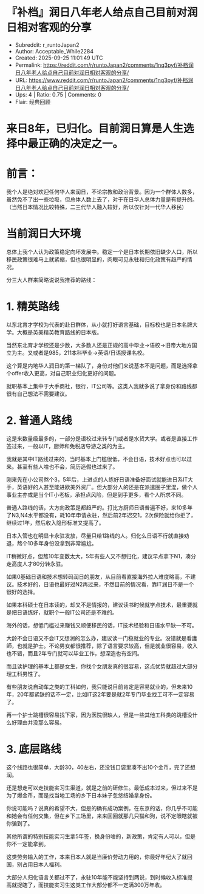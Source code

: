 # 『补档』润日八年老人给点自己目前对润日相对客观的分享

- Subreddit: r_runtoJapan2
- Author: Acceptable_While2284
- Created: 2025-09-25 11:01:49 UTC
- Permalink: https://reddit.com/r/runtoJapan2/comments/1nq3pyf/补档润日八年老人给点自己目前对润日相对客观的分享/
- URL: https://www.reddit.com/r/runtoJapan2/comments/1nq3pyf/补档润日八年老人给点自己目前对润日相对客观的分享/
- Ups: 4 | Ratio: 0.75 | Comments: 0
- Flair: 经典回顾


# 来日8年，已归化。目前润日算是人生选择中最正确的决定之一。

# 前言：

我个人是绝对欢迎任何华人来润日，不论宗教和政治背景。因为一个群体人数多，虽然免不了出一些垃圾，但总体人数上去了，对于在日华人总体力量是有提升的。（当然日本情况比较特殊，二三代华人融入较好，所以仅针对一代华人移民）

# 当前润日大环境

总体上我个人认为政策稳定向坏发展中。稳定一个是日本长期依旧缺少人口，所以移民政策很难马上就紧缩，但也很明显的，肉眼可见永驻和归化政策有趋严的情况。

分三大人群来简略说说我推荐的路线：

# 1. 精英路线

以东北育才学校为代表的赴日群体，从小就打好语言基础，目标校也是日本名牌大学。大概是英美精英教育路线的日本版。

当然东北育才学校还是少数，大多数人还是正规的高中毕业-\>语校-\>旧帝大地方国立为主。又或者是985，211本科毕业-\>英语/日语授课名校。

这个算是内地华人润日的第一梯队了，身份对他们来说基本不是问题，而是选择拿个offer收入更高，对自己职业归化更好的问题。

就职基本上集中于大手商社，银行，IT公司等。这类人我就多说了拿身份和路线都很有自己想法不需要建议。

# 2. 普通人路线

这是来数量级最多的，一部分是语校过来转专门或者是水货大学。或者是直接工作签过来，一般以IT，厨师和免税店导游之类的为主。

我就是其中IT路线过来的，当时基本上门槛很低，不会日语，技术好点也可以过来。甚至有些人啥也不会，简历造假也过来了。

刚来先在小公司熬个3，5年后，上进点的人练好日语准备好面试就能进日系IT大手，英语好的人甚至能进欧美外资厂。但大部分人的还是在派遣圈子里混，做个人事业主亦或是当个IT小老板，承担点风险，但是到手更多，看个人所求不同。

普通人路线的话，大方向政策是都趋严的。打比方厨师日语普遍不好，来10多年了N3,N4水平都没有，耗10年申请永驻，然后前2年迟交1，2次保险就给你拒了，继续过1年，然后收入隐形标准又提高了。

日本入管也在明显卡永驻发放，尽量只给1路线的人。归化么日语不行就直接劝退，熬个10多年身份没拿到非常尴尬。

IT稍微好点，但熬10年变数太大，5年有些人又不想归化，建议早点拿下N1，凑分走高度人才80分转永驻。

如果0基础日语和技术想转码润日的朋友，从目前看直接海外拉人难度略高，不建议。技术好的，日语也最好过N2再过来，不然目前的情况看，靠IT润日不是一个很好的选择。

如果本科硕士在日本读的，却又不是情报的，建议读书时候就学点技术，最重要就是把日语练好，就职个一般IT公司还是不难的。

海外的话，想低门槛过来赚钱又顺便移民的话，IT技术经验和日语水平缺一不可。

大龄不会日语又不会IT又想润的怎么办，建议读一门稳就业的专业。没错就是看護師，也就是护士。不论男女都很推荐，除了语言要求较高，但是就业很容易，收入也不错，而且2年专门就可以毕业工作，想深造也有空间。

而且读护理的基本上都是女生，你找个女朋友真的很容易，这点优势就超过大部分理工科男性了。

有些朋友说自动车之类的工科如何，我只能说目前肯定是容易就业的，但未来10年，20年都紧缺的话不一定，比如IT这2年要是就2年专门毕业找工可不一定容易了。

再一个护士跳槽很容易找下家，因为医院很缺人，但是一些其他工科类的跳槽没什么好理由并没那么容易。

# 3. 底层路线

这个线路也很简单，大龄30，40左右，还没钱口袋里凑不出10个金币，完了还想润。

还是想走可以走技能实习生渠道，就是之前的研修生。最低成本过来，但过来不是为了爆金币，而是找当地工场的乡下日本妹子忽悠结婚拿身份。

你说可能吗？说真的希望不大，但是的确有成功案例，在东京的话，你几乎不可能和她会有任何交集，但在乡下工场里，来来回回就那几只猫和狗，说不定眼瞎就被你骗到了。

其他所谓的特别技能实习生拿5年签，换身份啥的，新政策，肯定有人可以，但是你不一定能拿到。

这类劳务输入的工作，本来日本人就是当廉价劳动力用的，你最好年纪大了就回国，别占用日本人福利。

大部分人归化语言关都过不了，永驻10年能不能坚持到两说，到时候收入标准提高就捉瞎了，而技能实习生这类工作大部分都不一定满300万年收。

